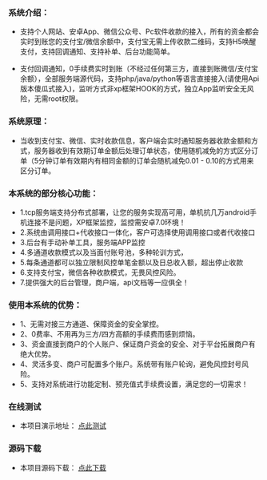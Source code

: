 ### 系统介绍：
- 支持个人网站、安卓App、微信公众号、Pc软件收款的接入，所有的资金都会实时到账您的支付宝/微信余额中，支付宝无需上传收款二维码，支持H5唤醒支付，支持回调通知、支持补单、后台功能简单。

- 支付回调通知，0手续费实时到账（不经过任何第三方，直接到账微信/支付宝余额），全部服务端源代码，支持php/java/python等语言直接接入(请使用Api版本傻瓜式接入)，监听方式非xp框架HOOK的方式，独立App监听安全无风险，无需root权限。

### 系统原理： 
- 当收到支付宝、微信、实时收款信息，客户端会实时通知服务器收款金额和方式，服务器收到有效期订单金额后处理订单状态，使用随机减免的方式区分订单（5分钟订单有效期内有相同金额的订单会随机减免0.01 - 0.10的方式用来区分订单。

### 本系统的部分核心功能：

- 1.tcp服务端支持分布式部署，让您的服务实现高可用，单机抗几万android手机连接不是问题，XP框架监控，监控需安卓7.0环境！
- 2.系统由调用接口+代收接口一体化，客户可选择使用调用接口或者代收接口
- 3.后台有手动补单工具，服务端APP监控
- 4.多通道收款模式以及当面付账号池，多种轮训方式，
- 5.每条通道都可以独立限制风控单笔金额以及日总收入额，超出停止收款
- 6.支持支付宝，微信各种收款模式，无畏风控风险。
- 7.提供强大的后台管理，商户端，api文档等一应俱全！



### 使用本系统的优势：

- 1、无需对接三方通道、保障资金的安全掌控。
- 2、0费率、不用再为三方/四方高额的手续费而感到烦恼。
- 3、资金直接到商户的个人账户、保证商户资金的安全、对于平台拓展商户有绝大优势。
- 4、灵活多变、商户可配置多个账户。系统带有账户轮询，避免风控封号风险。 
- 5、支持对系统进行功能定制、预充值式手续费设置，满足您的一切需求！  

### 在线测试
- 本项目演示地址： [点此测试](http://xmpay.jmkeji.net)

### 源码下载
- 本项目源码下载： [点此下载](http://xmpay.jmkeji.net)
